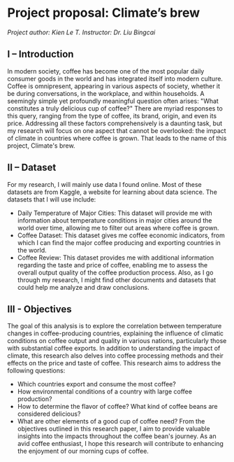 # Project proposal: Climate’s brew

_Project author: Kien Le T._
_Instructor: Dr. Liu Bingcai_

## I – Introduction
In modern society, coffee has become one of the most popular daily consumer goods in the world and has integrated itself into modern culture. Coffee is omnipresent, appearing in various aspects of society, whether it be during conversations, in the workplace, and within households. A seemingly simple yet profoundly meaningful question often arises: "What constitutes a truly delicious cup of coffee?" There are myriad responses to this query, ranging from the type of coffee, its brand, origin, and even its price. Addressing all these factors comprehensively is a daunting task, but my research will focus on one aspect that cannot be overlooked: the impact of climate in countries where coffee is grown. That leads to the name of this project, Climate's brew.
## II – Dataset
For my research, I will mainly use data I found online. Most of these datasets are from Kaggle, a website for learning about data science. The datasets that I will use include:
-	Daily Temperature of Major Cities: This dataset will provide me with information about temperature conditions in major cities around the world over time, allowing me to filter out areas where coffee is grown.
-	Coffee Dataset: This dataset gives me coffee economic indicators, from which I can find the major coffee producing and exporting countries in the world.
-	Coffee Review: This dataset provides me with additional information regarding the taste and price of coffee, enabling me to assess the overall output quality of the coffee production process.
Also, as I go through my research, I might find other documents and datasets that could help me analyze and draw conclusions.
## III - Objectives
The goal of this analysis is to explore the correlation between temperature changes in coffee-producing countries, explaining the influence of climatic conditions on coffee output and quality in various nations, particularly those with substantial coffee exports. In addition to understanding the impact of climate, this research also delves into coffee processing methods and their effects on the price and taste of coffee. This research aims to address the following questions:
-	Which countries export and consume the most coffee?
-	How environmental conditions of a country with large coffee production?
-	How to determine the flavor of coffee? What kind of coffee beans are considered delicious?
-	What are other elements of a good cup of coffee need?
From the objectives outlined in this research paper, I aim to provide valuable insights into the impacts throughout the coffee bean's journey. As an avid coffee enthusiast, I hope this research will contribute to enhancing the enjoyment of our morning cups of coffee.
